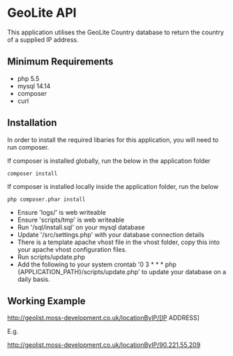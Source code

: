 # GeoLite API

This application utilises the GeoLite Country database to return the country of a supplied IP address.

## Minimum Requirements

* php 5.5
* mysql 14.14
* composer
* curl

## Installation

In order to install the required libaries for this application, you will need to run composer.

If composer is installed globally, run the below in the application folder

	composer install

If composer is installed locally inside the application folder, run the below

	php composer.phar install

* Ensure 'logs/' is web writeable
* Ensure 'scripts/tmp' is web writeable
* Run '/sql/install.sql' on your mysql database
* Update '/src/settings.php' with your database connection details
* There is a template apache vhost file in the vhost folder, copy this into your apache vhost configuration files.
* Run scripts/update.php
* Add the following to your system crontab '0 3 * * * php {APPLICATION_PATH}/scripts/update.php' to update your database on a daily basis.

## Working Example

http://geolist.moss-development.co.uk/locationByIP/[IP ADDRESS]

E.g.

http://geolist.moss-development.co.uk/locationByIP/90.221.55.209
